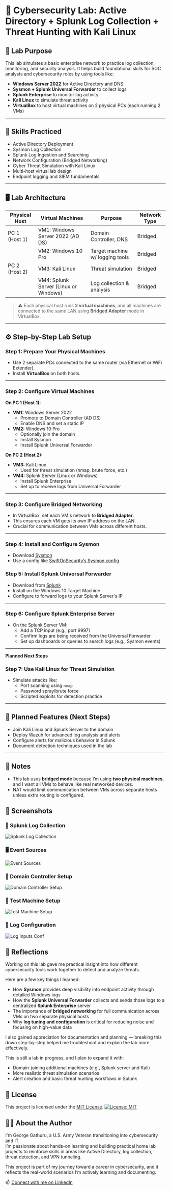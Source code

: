 # 🔐 Cybersecurity Lab: Active Directory + Splunk Log Collection + Threat Hunting with Kali Linux

## 🧠 Lab Purpose  
This lab simulates a basic enterprise network to practice log collection, monitoring, and security analysis. It helps build foundational skills for SOC analysts and cybersecurity roles by using tools like:

- **Windows Server 2022** for Active Directory and DNS  
- **Sysmon + Splunk Universal Forwarder** to collect logs  
- **Splunk Enterprise** to monitor log activity  
- **Kali Linux** to simulate threat activity  
- **VirtualBox** to host virtual machines on 2 physical PCs (each running 2 VMs)

---

## 🧠 Skills Practiced

- Active Directory Deployment  
- Sysmon Log Collection  
- Splunk Log Ingestion and Searching  
- Network Configuration (Bridged Networking)  
- Cyber Threat Simulation with Kali Linux  
- Multi-host virtual lab design  
- Endpoint logging and SIEM fundamentals  

---

## 🖥️ Lab Architecture

| Physical Host | Virtual Machines                         | Purpose                        | Network Type |
|---------------|------------------------------------------|--------------------------------|---------------|
| PC 1 (Host 1) | VM1: Windows Server 2022 (AD DS)         | Domain Controller, DNS         | Bridged       |
|               | VM2: Windows 10 Pro                      | Target machine w/ logging tools| Bridged       |
| PC 2 (Host 2) | VM3: Kali Linux                          | Threat simulation              | Bridged       |
|               | VM4: Splunk Server (Linux or Windows)    | Log collection & analysis      | Bridged       |

> ⚠️ Each physical host runs **2 virtual machines**, and all machines are connected to the same LAN using **Bridged Adapter** mode in VirtualBox.

---

## ⚙️ Step-by-Step Lab Setup

### Step 1: Prepare Your Physical Machines
- Use 2 separate PCs connected to the same router (via Ethernet or WiFi Extender).
- Install **VirtualBox** on both hosts.

---

### Step 2: Configure Virtual Machines

**On PC 1 (Host 1):**
- **VM1:** Windows Server 2022
  - Promote to Domain Controller (AD DS)
  - Enable DNS and set a static IP
- **VM2:** Windows 10 Pro
  - Optionally join the domain
  - Install Sysmon
  - Install Splunk Universal Forwarder

**On PC 2 (Host 2):**
- **VM3:** Kali Linux
  - Used for threat simulation (nmap, brute force, etc.)
- **VM4:** Splunk Server (Linux or Windows)
  - Install Splunk Enterprise
  - Set up to receive logs from Universal Forwarder

---

### Step 3: Configure Bridged Networking
- In VirtualBox, set each VM's network to **Bridged Adapter**.
- This ensures each VM gets its own IP address on the LAN.
- Crucial for communication between VMs across different hosts.

---

### Step 4: Install and Configure Sysmon
- Download [Sysmon](https://learn.microsoft.com/en-us/sysinternals/downloads/sysmon)
- Use a config like [SwiftOnSecurity’s Sysmon config](https://github.com/SwiftOnSecurity/sysmon-config)


### Step 5: Install Splunk Universal Forwarder
- Download from [Splunk](https://www.splunk.com/en_us/download/universal-forwarder.html)
- Install on the Windows 10 Target Machine
- Configure to forward logs to your Splunk Server's IP

---

### Step 6: Configure Splunk Enterprise Server
- On the Splunk Server VM:
  - Add a TCP input (e.g., port 9997)
  - Confirm logs are being received from the Universal Forwarder
  - Set up dashboards or queries to search logs (e.g., Sysmon events)

---
**Planned Next Steps**
### Step 7: Use Kali Linux for Threat Simulation 
- Simulate attacks like:
  - Port scanning using `nmap`
  - Password spray/brute force
  - Scripted exploits for detection practice

---

## 🔭 Planned Features (Next Steps)
- Join Kali Linux and Splunk Server to the domain
- Deploy Wazuh for advanced log analysis and alerts
- Configure alerts for malicious behavior in Splunk
- Document detection techniques used in the lab


---

## 🧾 Notes
- This lab uses **bridged mode** because I’m using **two physical machines**, and I want all VMs to behave like real networked devices.
- NAT would limit communication between VMs across separate hosts unless extra routing is configured.

## 📸 Screenshots

### 🔧 Splunk Log Collection
![Splunk Log Collection](splunk_log_collection.png)

### 🖥️ Event Sources
![Event Sources](events_sources.png)

### 🏢 Domain Controller Setup
![Domain Controller Setup](domain_controller_setup.png)

### 🧪 Test Machine Setup
![Test Machine Setup](test_machine_setup.png)

### 📄 Log Configuration
![Log Inputs Conf](log_inputs_conf.png)


## 🧠 Reflections

Working on this lab gave me practical insight into how different cybersecurity tools work together to detect and analyze threats.

Here are a few key things I learned:

- How **Sysmon** provides deep visibility into endpoint activity through detailed Windows logs
- How the **Splunk Universal Forwarder** collects and sends those logs to a centralized **Splunk Enterprise** server
- The importance of **bridged networking** for full communication across VMs on two separate physical hosts
- Why **log tuning and configuration** is critical for reducing noise and focusing on high-value data

I also gained appreciation for documentation and planning — breaking this down step-by-step helped me troubleshoot and explain the lab more effectively.

This is still a lab in progress, and I plan to expand it with:
- Domain-joining additional machines (e.g., Splunk server and Kali)
- More realistic threat simulation scenarios
- Alert creation and basic threat hunting workflows in Splunk



## 🧾 License

This project is licensed under the [MIT License](LICENSE).
[![License: MIT](https://img.shields.io/badge/License-MIT-yellow.svg)](https://opensource.org/licenses/MIT)



## 👨‍💻 About the Author

I'm George Gathuru, a U.S. Army Veteran transitioning into cybersecurity and IT.  
I’m passionate about hands-on learning and building practical home lab projects to reinforce skills in areas like Active Directory, log collection, threat detection, and VPN tunneling.

This project is part of my journey toward a career in cybersecurity, and it reflects the real-world scenarios I’m actively learning and documenting.

📫 [Connect with me on LinkedIn](https://www.linkedin.com/in/georgegathuru)














